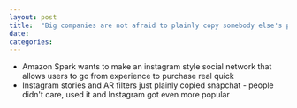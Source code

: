 ```yaml
---
layout: post
title:  "Big companies are not afraid to plainly copy somebody else's product, if that might work"
date:   
categories:
---
```


- Amazon Spark wants to make an instagram style social network that allows users to go from experience to purchase real quick
- Instagram stories and AR filters just plainly copied snapchat - people didn't care, used it and Instagram got even more popular 
